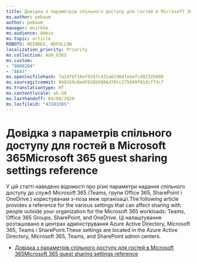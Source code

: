 ```yaml
---
title: Довідка з параметрів спільного доступу для гостей в Microsoft 365
ms.author: pebaum
author: pebaum
manager: mnirkhe
ms.audience: Admin
ms.topic: article
ROBOTS: NOINDEX, NOFOLLOW
localization_priority: Priority
ms.collection: Adm_O365
ms.custom:
- "9000204"
- "4843"
ms.openlocfilehash: 7a24fbf16ef9207c431a6190dfebefcd0232b088
ms.sourcegitcommit: 940169c0edf638b5086d70cc275049f01dcff3cf
ms.translationtype: HT
ms.contentlocale: uk-UA
ms.lasthandoff: 04/08/2020
ms.locfileid: "43183305"
---
```

# <a name="microsoft-365-guest-sharing-settings-reference"></a><span data-ttu-id="e15e3-102">Довідка з параметрів спільного доступу для гостей в Microsoft 365</span><span class="sxs-lookup"><span data-stu-id="e15e3-102">Microsoft 365 guest sharing settings reference</span></span>

<span data-ttu-id="e15e3-103">У цій статті наведено відомості про різні параметри надання спільного доступу до служб Microsoft 365 (Teams, групи Office 365, SharePoint і OneDrive.) користувачам з-поза меж організації.</span><span class="sxs-lookup"><span data-stu-id="e15e3-103">The following article provides a reference for the various settings that can affect sharing with people outside your organization for the Microsoft 365 workloads: Teams, Office 365 Groups, SharePoint, and OneDrive.</span></span> <span data-ttu-id="e15e3-104">Ці налаштування розташовано в центрах адміністрування Azure Active Directory, Microsoft 365, Teams і SharePoint.</span><span class="sxs-lookup"><span data-stu-id="e15e3-104">These settings are located in the Azure Active Directory, Microsoft 365, Teams, and SharePoint admin centers.</span></span>

- [<span data-ttu-id="e15e3-105">Довідка з параметрів спільного доступу для гостей в Microsoft 365</span><span class="sxs-lookup"><span data-stu-id="e15e3-105">Microsoft 365 guest sharing settings reference</span></span>](https://docs.microsoft.com/microsoft-365/solutions/microsoft-365-guest-settings?view=o365-worldwide)
